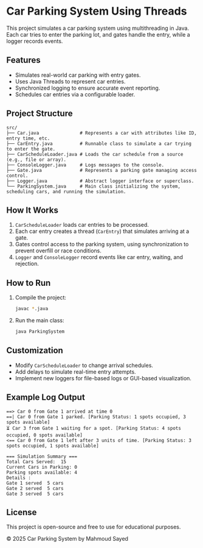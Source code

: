 # Car Parking System Using Threads

This project simulates a car parking system using multithreading in Java. Each car tries to enter the parking lot, and gates handle the entry, while a logger records events.

## Features

- Simulates real-world car parking with entry gates.
- Uses Java Threads to represent car entries.
- Synchronized logging to ensure accurate event reporting.
- Schedules car entries via a configurable loader.

## Project Structure

```
src/
├── Car.java               # Represents a car with attributes like ID, entry time, etc.
├── CarEntry.java          # Runnable class to simulate a car trying to enter the gate.
├── CarScheduleLoader.java # Loads the car schedule from a source (e.g., file or array).
├── ConsoleLogger.java     # Logs messages to the console.
├── Gate.java              # Represents a parking gate managing access control.
├── Logger.java            # Abstract logger interface or superclass.
└── ParkingSystem.java     # Main class initializing the system, scheduling cars, and running the simulation.
```

## How It Works

1. `CarScheduleLoader` loads car entries to be processed.
2. Each car entry creates a thread (`CarEntry`) that simulates arriving at a gate.
3. Gates control access to the parking system, using synchronization to prevent overfill or race conditions.
4. `Logger` and `ConsoleLogger` record events like car entry, waiting, and rejection.

## How to Run

1. Compile the project:
   ```bash
   javac *.java
   ```
2. Run the main class:
   ```bash
   java ParkingSystem
   ```

## Customization

- Modify `CarScheduleLoader` to change arrival schedules.
- Add delays to simulate real-time entry attempts.
- Implement new loggers for file-based logs or GUI-based visualization.

## Example Log Output

```
==> Car 0 from Gate 1 arrived at time 0
==| Car 0 from Gate 1 parked. [Parking Status: 1 spots occupied, 3 spots available]
⏳ Car 3 from Gate 1 waiting for a spot. [Parking Status: 4 spots occupied, 0 spots available]
<== Car 0 from Gate 1 left after 3 units of time. [Parking Status: 3 spots occupied, 1 spots available]

=== Simulation Summary ===
Total Cars Served:  15
Current Cars in Parking: 0
Parking spots available: 4
Details : 
Gate 1 served  5 cars
Gate 2 served  5 cars
Gate 3 served  5 cars
```

## License

This project is open-source and free to use for educational purposes.

© 2025 Car Parking System by Mahmoud Sayed
